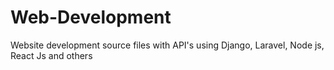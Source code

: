 # Web-Development
Website development source files with API's using Django, Laravel, Node js, React Js and others
